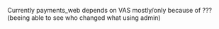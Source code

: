 Currently payments_web depends on VAS mostly/only because of ??? (beeing able to see who changed what using admin)